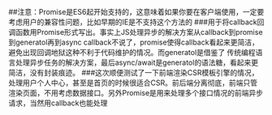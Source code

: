 ##注意：Promise是ES6起开始支持的，这意味着如果你要在客户端使用，一定要考虑用户的兼容性问题，比如早期的IE是不支持这个方法的
###用于将callback回调函数用Promise形式写出。事实上JS处理异步的解决方案从callback到promise到generatol再到async
callback不说了，promise使得callback看起来更简洁，避免出现回调地狱这种不利于代码维护的情况。而generatol是借鉴了
传统编程语言处理异步任务的解决方案，最后async/await是generatol的语法糖，看起来更简洁，没有封装痕迹。
###这次顺便测试了一下前端渲染CSR模板引擎的情况，处理用户个人中心，甚至是首页的时候很适合CSR。前后端分离彻底，前端只管渲染页面，不用考虑数据接口。另外Promise是用来处理多个接口情况的前端异步请求，当然用callback也能处理
